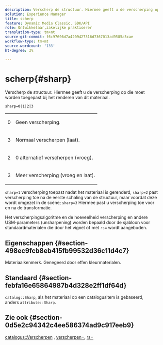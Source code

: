 ```yaml
---
description: Verscherp de structuur. Hiermee geeft u de verscherping op die moet worden toegepast bij het renderen van dit materiaal.
solution: Experience Manager
title: scherp
feature: Dynamic Media Classic, SDK/API
role: Ontwikkelaar,zakelijke praktiserer
translation-type: tm+mt
source-git-commit: f6c97606d7a4209427316d7367013ad9585a5cae
workflow-type: tm+mt
source-wordcount: '133'
ht-degree: 3%

---
```



# scherp{#sharp}

Verscherp de structuur. Hiermee geeft u de verscherping op die moet worden toegepast bij het renderen van dit materiaal.

`sharp=0|1|2|3`

<table id="simpletable_04B4EAA7CE7D4ED48A61A50CD001388F"> 
 <tr class="strow"> 
  <td class="stentry"> <p>0 </p> </td> 
  <td class="stentry"> <p>Geen verscherping. </p> </td> 
 </tr> 
 <tr class="strow"> 
  <td class="stentry"> <p>3 </p> </td> 
  <td class="stentry"> <p>Normaal verscherpen (laat). </p> </td> 
 </tr> 
 <tr class="strow"> 
  <td class="stentry"> <p>2 </p> </td> 
  <td class="stentry"> <p>0 alternatief verscherpen (vroeg). </p> </td> 
 </tr> 
 <tr class="strow"> 
  <td class="stentry"> <p>3 </p> </td> 
  <td class="stentry"> <p>Meer verscherping (vroeg en laat). </p> </td> 
 </tr> 
</table>

`sharp=1` verscherping toepast nadat het materiaal is gerenderd;  `sharp=2` past verscherping toe na de eerste schaling van de structuur, maar voordat deze wordt omgezet in de scène;  `sharp=3` Hiermee past u verscherping toe voor en na de transformatie.

Het verscherpingsalgoritme en de hoeveelheid verscherping en andere USM-parameters (unsharpening) worden bepaald door de sjabloon voor standaardmaterialen die door het vignet of met `rs=` wordt aangeboden.

## Eigenschappen {#section-498ec9fcb8eb415fb99532d36c11d4c7}

Materiaalkenmerk. Genegeerd door effen kleurmaterialen.

## Standaard {#section-febfa16e65864987b4d328e2ff1df64d}

`catalog::Sharp`, als het materiaal op een catalogusitem is gebaseerd, anders  `attribute::Sharp`.

## Zie ook {#section-0d5e2c94342c4ee586374ad9c917eeb9}

[catalogus::Verscherpen](../../../../../ir-api/material-cat/image-rendering-api-ref/c-ir-material-catalog/c-ir-material-data-reference/r-ir-sharp-dataref.md#reference-f79a14bd52474dfd8495115d398a30d0) ,  [verscherpen=](../../../../../ir-api/http-protocol/image-rendering-api-ref/c-ir-http-protocol-ref/c-ir-http-protocol-command-reference/r-ir-http-sharpen.md#reference-13034d22d176483cb99ccafc2a4f6a6e),  [rs=](../../../../../ir-api/http-protocol/image-rendering-api-ref/c-ir-http-protocol-ref/c-ir-http-protocol-command-reference/r-ir-rs.md#reference-d20cefaaa6cd4f449d1591c87959b4cf)
